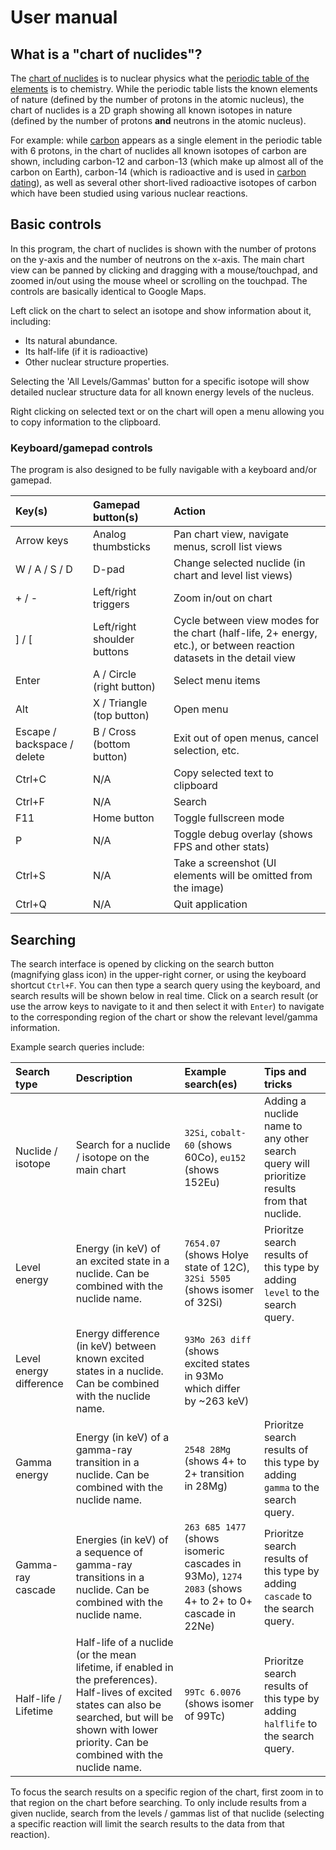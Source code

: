 # User manual

## What is a "chart of nuclides"?

The [chart of nuclides](https://en.wikipedia.org/wiki/Table_of_nuclides) is to nuclear physics what the [periodic table of the elements](https://en.wikipedia.org/wiki/Periodic_table) is to chemistry. While the periodic table lists the known elements of nature (defined by the number of protons in the atomic nucleus), the chart of nuclides is a 2D graph showing all known isotopes in nature (defined by the number of protons **and** neutrons in the atomic nucleus).

For example: while [carbon](https://en.wikipedia.org/wiki/Carbon) appears as a single element in the periodic table with 6 protons, in the chart of nuclides all known isotopes of carbon are shown, including carbon-12 and carbon-13 (which make up almost all of the carbon on Earth), carbon-14 (which is radioactive and is used in [carbon dating](https://en.wikipedia.org/wiki/Radiocarbon_dating)), as well as several other short-lived radioactive isotopes of carbon which have been studied using various nuclear reactions.

## Basic controls

In this program, the chart of nuclides is shown with the number of protons on the y-axis and the number of neutrons on the x-axis. The main chart view can be panned by clicking and dragging with a mouse/touchpad, and zoomed in/out using the mouse wheel or scrolling on the touchpad. The controls are basically identical to Google Maps.

Left click on the chart to select an isotope and show information about it, including:
- Its natural abundance.
- Its half-life (if it is radioactive)
- Other nuclear structure properties.

Selecting the 'All Levels/Gammas' button for a specific isotope will show detailed nuclear structure data for all known energy levels of the nucleus.

Right clicking on selected text or on the chart will open a menu allowing you to copy information to the clipboard.

### Keyboard/gamepad controls

The program is also designed to be fully navigable with a keyboard and/or gamepad.

| Key(s)             | Gamepad button(s)           | Action |
| :----------------- | :-------------------------- |:----- |
| Arrow keys         | Analog thumbsticks          | Pan chart view, navigate menus, scroll list views |
| W / A / S / D      | D-pad                       | Change selected nuclide (in chart and level list views) |
| + / -              | Left/right triggers         | Zoom in/out on chart |
| ] / [              | Left/right shoulder buttons | Cycle between view modes for the chart (half-life, 2+ energy, etc.), or between reaction datasets in the detail view |
| Enter              | A / Circle (right button)   | Select menu items |
| Alt                | X / Triangle (top button)   | Open menu |
| Escape / backspace / delete | B / Cross (bottom button)   | Exit out of open menus, cancel selection, etc. |
| Ctrl+C             | N/A                         | Copy selected text to clipboard |
| Ctrl+F             | N/A                         | Search |
| F11                | Home button                 | Toggle fullscreen mode |
| P                  | N/A                         | Toggle debug overlay (shows FPS and other stats) |
| Ctrl+S             | N/A                         | Take a screenshot (UI elements will be omitted from the image) |
| Ctrl+Q             | N/A                         | Quit application |

## Searching

The search interface is opened by clicking on the search button (magnifying glass icon) in the upper-right corner, or using the keyboard shortcut `Ctrl+F`. You can then type a search query using the keyboard, and search results will be shown below in real time. Click on a search result (or use the arrow keys to navigate to it and then select it with `Enter`) to navigate to the corresponding region of the chart or show the relevant level/gamma information.

Example search queries include:

| Search type             | Description                                         | Example search(es)           | Tips and tricks |
| :---------------------- | :-------------------------------------------------- | :--------------------------- | :-------------- |
| Nuclide / isotope       | Search for a nuclide / isotope on the main chart    | `32Si`, `cobalt-60` (shows 60Co), `eu152` (shows 152Eu) | Adding a nuclide name to any other search query will prioritize results from that nuclide. | 
| Level energy            | Energy (in keV) of an excited state in a nuclide. Can be combined with the nuclide name.  | `7654.07` (shows Holye state of 12C), `32Si 5505` (shows isomer of 32Si) | Prioritze search results of this type by adding `level` to the search query. |
| Level energy difference | Energy difference (in keV) between known excited states in a nuclide. Can be combined with the nuclide name.  | `93Mo 263 diff` (shows excited states in 93Mo which differ by ~263 keV) |
| Gamma energy       | Energy (in keV) of a gamma-ray transition in a nuclide. Can be combined with the nuclide name.  | `2548 28Mg` (shows 4+ to 2+ transition in 28Mg) | Prioritze search results of this type by adding `gamma` to the search query. |
| Gamma-ray cascade       | Energies (in keV) of a sequence of gamma-ray transitions in a nuclide. Can be combined with the nuclide name.  | `263 685 1477` (shows isomeric cascades in 93Mo), `1274 2083` (shows 4+ to 2+ to 0+ cascade in 22Ne) | Prioritze search results of this type by adding `cascade` to the search query. |
| Half-life / Lifetime    | Half-life of a nuclide (or the mean lifetime, if enabled in the preferences). Half-lives of excited states can also be searched, but will be shown with lower priority. Can be combined with the nuclide name. | `99Tc 6.0076` (shows isomer of 99Tc) | Prioritze search results of this type by adding `halflife` to the search query. |

To focus the search results on a specific region of the chart, first zoom in to that region on the chart before searching. To only include results from a given nuclide, search from the levels / gammas list of that nuclide (selecting a specific reaction will limit the search results to the data from that reaction).